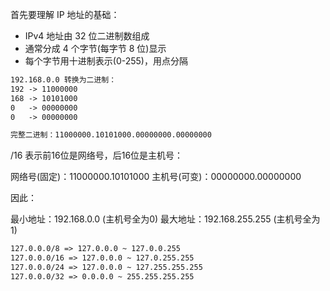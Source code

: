 首先要理解 IP 地址的基础：

* IPv4 地址由 32 位二进制数组成
* 通常分成 4 个字节(每字节 8 位)显示
* 每个字节用十进制表示(0-255)，用点分隔

```md
192.168.0.0 转换为二进制：
192 -> 11000000
168 -> 10101000
0   -> 00000000
0   -> 00000000

完整二进制：11000000.10101000.00000000.00000000
```

/16 表示前16位是网络号，后16位是主机号：

网络号(固定)：11000000.10101000
主机号(可变)：00000000.00000000

因此：

最小地址：192.168.0.0 (主机号全为0)
最大地址：192.168.255.255 (主机号全为1)

```md
127.0.0.0/8 => 127.0.0.0 ~ 127.0.0.255
127.0.0.0/16 => 127.0.0.0 ~ 127.0.255.255
127.0.0.0/24 => 127.0.0.0 ~ 127.255.255.255
127.0.0.0/32 => 0.0.0.0 ~ 255.255.255.255
```